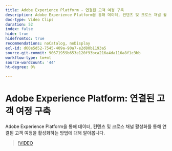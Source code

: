 ```yaml
---
title: Adobe Experience Platform - 연결된 고객 여정 구축
description: Adobe Experience Platform을 통해 데이터, 컨텐츠 및 크로스 채널 활성화를 통해 연결된 고객 여정을 활성화하는 방법에 대해 알아봅니다.
doc-type: Video Clips
duration: 52
index: false
hide: true
hidefromtoc: true
recommendations: noCatalog, noDisplay
exl-id: d60e5d52-7545-409a-90a7-e2d80b1193a5
source-git-commit: 90671959b653e120f93bca216a4da116a8f1c3bb
workflow-type: tm+mt
source-wordcount: '44'
ht-degree: 0%

---
```


# Adobe Experience Platform: 연결된 고객 여정 구축

Adobe Experience Platform을 통해 데이터, 컨텐츠 및 크로스 채널 활성화를 통해 연결된 고객 여정을 활성화하는 방법에 대해 알아봅니다.

<!-- 62_S655_3442541_51_adobe-experience-platform-building-connected-customer-journeys -->
>[!VIDEO](https://video.tv.adobe.com/v/3459634/?learn=on&enablevpops=true&captions=kor)
